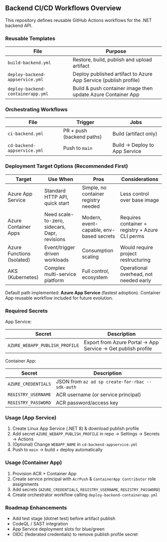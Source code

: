 ## Backend CI/CD Workflows Overview

This repository defines reusable GitHub Actions workflows for the .NET backend API.

### Reusable Templates

| File | Purpose |
|------|---------|
| `build-backend.yml` | Restore, build, publish and upload artifact |
| `deploy-backend-appservice.yml` | Deploy published artifact to Azure App Service (publish profile) |
| `deploy-backend-containerapp.yml` | Build & push container image then update Azure Container App |

### Orchestrating Workflows

| File | Trigger | Jobs |
|------|---------|------|
| `ci-backend.yml` | PR + push (backend paths) | Build (artifact only) |
| `cd-backend-appservice.yml` | Push to `main` | Build → Deploy to App Service |

### Deployment Target Options (Recommended First)

| Target | Use When | Pros | Considerations |
|--------|----------|------|----------------|
| Azure App Service | Standard HTTP API, quick start | Simple, no container registry needed | Less control over base image |
| Azure Container Apps | Need scale-to-zero, sidecars, Dapr, revisions | Modern, event-capable, env-based secrets | Requires container + registry + Azure CLI perms |
| Azure Functions (Isolated) | Event/trigger driven workloads | Consumption scaling | Would require project restructuring |
| AKS (Kubernetes) | Complex multi-service platform | Full control, ecosystem | Operational overhead, not needed early |

Default path implemented: **Azure App Service** (fastest adoption). Container App reusable workflow included for future evolution.

### Required Secrets

App Service:

| Secret | Description |
|--------|-------------|
| `AZURE_WEBAPP_PUBLISH_PROFILE` | Export from Azure Portal → App Service → Get publish profile |

Container App:

| Secret | Description |
|--------|-------------|
| `AZURE_CREDENTIALS` | JSON from `az ad sp create-for-rbac --sdk-auth` |
| `REGISTRY_USERNAME` | ACR username (or service principal) |
| `REGISTRY_PASSWORD` | ACR password/access key |

### Usage (App Service)
1. Create Linux App Service (.NET 8) & download publish profile
2. Add secret `AZURE_WEBAPP_PUBLISH_PROFILE` in repo → Settings → Secrets → Actions
3. (Optional) Change `WEBAPP_NAME` in `cd-backend-appservice.yml`
4. Push to `main` → build + deploy automatically

### Usage (Container App)
1. Provision ACR + Container App
2. Create service principal with `AcrPush` & `ContainerApp Contributor` role assignments
3. Add secrets (`AZURE_CREDENTIALS`, `REGISTRY_USERNAME`, `REGISTRY_PASSWORD`)
4. Create orchestrator workflow calling `deploy-backend-containerapp.yml`

### Roadmap Enhancements
* Add test stage (dotnet test) before artifact publish
* CodeQL / SAST integration
* App Service deployment slots for blue/green
* OIDC (federated credentials) to remove publish profile secret
